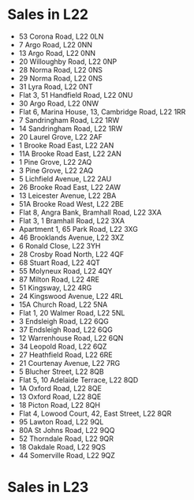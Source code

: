 # Sales in L22

* 53 Corona Road, L22 0LN
* 7 Argo Road, L22 0NN
* 13 Argo Road, L22 0NN
* 20 Willoughby Road, L22 0NP
* 28 Norma Road, L22 0NS
* 29 Norma Road, L22 0NS
* 31 Lyra Road, L22 0NT
* Flat 3, 51 Handfield Road, L22 0NU
* 30 Argo Road, L22 0NW
* Flat 6, Marina House, 13, Cambridge Road, L22 1RR
* 7 Sandringham Road, L22 1RW
* 14 Sandringham Road, L22 1RW
* 20 Laurel Grove, L22 2AF
* 1 Brooke Road East, L22 2AN
* 11A Brooke Road East, L22 2AN
* 1 Pine Grove, L22 2AQ
* 3 Pine Grove, L22 2AQ
* 5 Lichfield Avenue, L22 2AU
* 26 Brooke Road East, L22 2AW
* 13 Leicester Avenue, L22 2BA
* 51A Brooke Road West, L22 2BE
* Flat 8, Angra Bank, Bramhall Road, L22 3XA
* Flat 3, 1 Bramhall Road, L22 3XA
* Apartment 1, 65 Park Road, L22 3XG
* 46 Brooklands Avenue, L22 3XZ
* 6 Ronald Close, L22 3YH
* 28 Crosby Road North, L22 4QF
* 68 Stuart Road, L22 4QT
* 55 Molyneux Road, L22 4QY
* 87 Milton Road, L22 4RE
* 51 Kingsway, L22 4RG
* 24 Kingswood Avenue, L22 4RL
* 15A Church Road, L22 5NA
* Flat 1, 20 Walmer Road, L22 5NL
* 3 Endsleigh Road, L22 6QG
* 37 Endsleigh Road, L22 6QG
* 12 Warrenhouse Road, L22 6QN
* 34 Leopold Road, L22 6QZ
* 27 Heathfield Road, L22 6RE
* 21 Courtenay Avenue, L22 7RG
* 5 Blucher Street, L22 8QB
* Flat 5, 10 Adelaide Terrace, L22 8QD
* 1A Oxford Road, L22 8QE
* 13 Oxford Road, L22 8QE
* 18 Picton Road, L22 8QH
* Flat 4, Lowood Court, 42, East Street, L22 8QR
* 95 Lawton Road, L22 9QL
* 80A St Johns Road, L22 9QQ
* 52 Thorndale Road, L22 9QR
* 18 Oakdale Road, L22 9QS
* 44 Somerville Road, L22 9QZ

# Sales in L23


